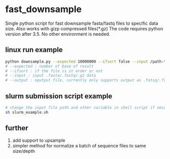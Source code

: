 # fast_downsample


Single python script for fast downsample fasta/fastq files to specific data size. Also works with gizp compressed files(*.gz)
The code requires python version after 3.5. No other environment is needed. 


## linux run example
```sh
python downsample.py --expected 10000000 --ifsort false --input /path-to-file/input.fasta --output /path-to-outdir/output.fasta
# --expected : number of base of result
# --ifsort : if the file is in order or not
# --input : input .fasta/.fastq/.gz data
# --output : oputput file, currently only supports output as .fatsq/.fasta
```

## slurm submission script example
```sh
# change the input file path and other variable in shell script if necessary
sh slurm_example.sh
```

## further
1. add support to upsample
2. simpler method for normalize a batch of sequence files to same size/depth
